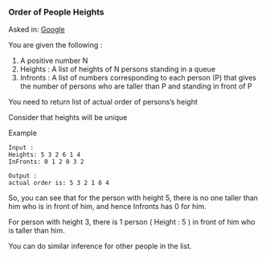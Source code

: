 ### Order of People Heights

Asked in: [Google](#)

You are given the following :

1. A positive number N
2. Heights : A list of heights of N persons standing in a queue
3. Infronts : A list of numbers corresponding to each person (P) that gives the number of persons who are taller than P and standing in front of P

You need to return list of actual order of persons’s height

Consider that heights will be unique

Example
```
Input : 
Heights: 5 3 2 6 1 4
InFronts: 0 1 2 0 3 2
```
```
Output : 
actual order is: 5 3 2 1 6 4 
```
So, you can see that for the person with height 5, there is no one taller than him who is in front of him, and hence Infronts has 0 for him.

For person with height 3, there is 1 person ( Height : 5 ) in front of him who is taller than him.

You can do similar inference for other people in the list.
